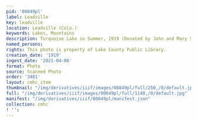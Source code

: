 ```yaml
---
pid: '00849pl'
label: Leadville
key: leadville
location: Leadville (Colo.)
keywords: Lakes, Mountains
description: Turquoise Lake in Summer, 1919 (Donated by John and Mary Smith)
named_persons: 
rights: This photo is property of Lake County Public Library.
creation_date: '1919'
ingest_date: '2021-04-06'
format: Photo
source: Scanned Photo
order: '3401'
layout: cmhc_item
thumbnail: "/img/derivatives/iiif/images/00849pl/full/250,/0/default.jpg"
full: "/img/derivatives/iiif/images/00849pl/full/1140,/0/default.jpg"
manifest: "/img/derivatives/iiif/00849pl/manifest.json"
collection: cmhc
! '': 
---
```

